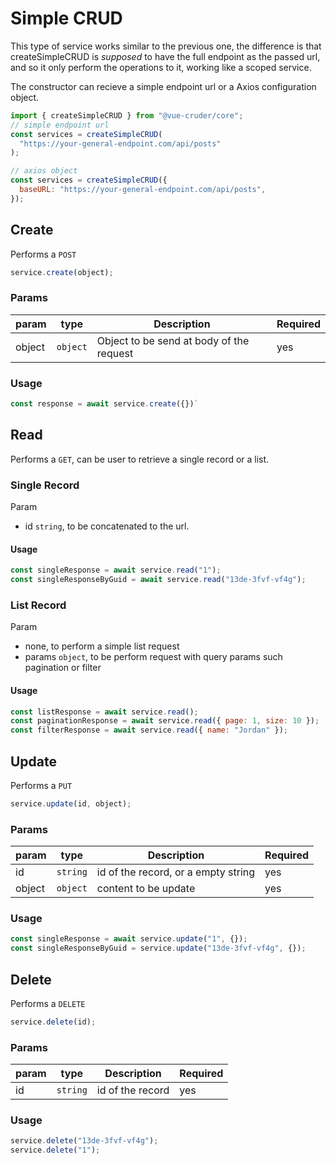 # Simple CRUD

This type of service works similar to the previous one, the difference is that createSimpleCRUD is _supposed_ to have the full endpoint as the passed url, and so it only perform the operations to it, working like a scoped service.

The constructor can recieve a simple endpoint url or a Axios configuration object.

```js
import { createSimpleCRUD } from "@vue-cruder/core";
// simple endpoint url
const services = createSimpleCRUD(
  "https://your-general-endpoint.com/api/posts"
);

// axios object
const services = createSimpleCRUD({
  baseURL: "https://your-general-endpoint.com/api/posts",
});
```

## Create

Performs a `POST`

```js
service.create(object);
```

### Params

| param    | type     | Description                              | Required |
| -------- | -------- | ---------------------------------------- | -------- |
| object   | `object` | Object to be send at body of the request | yes      |


### Usage

```js
const response = await service.create({})`
```

## Read

Performs a `GET`, can be user to retrieve a single record or a list.

### Single Record

Param

- id `string`, to be concatenated to the url.

#### Usage

```js
const singleResponse = await service.read("1");
const singleResponseByGuid = await service.read("13de-3fvf-vf4g");
```

### List Record

Param

- none, to perform a simple list request
- params `object`, to be perform request with query params such pagination or filter

#### Usage

```js
const listResponse = await service.read();
const paginationResponse = await service.read({ page: 1, size: 10 });
const filterResponse = await service.read({ name: "Jordan" });
```

## Update

Performs a `PUT`
```js
service.update(id, object);
```

### Params

| param    | type     | Description                            | Required |
| -------- | -------- | -------------------------------------- | -------- |
| id       | `string` | id of the record, or a empty string    | yes      |
| object   | `object` | content to be update                   | yes      |


### Usage

```js
const singleResponse = await service.update("1", {});
const singleResponseByGuid = service.update("13de-3fvf-vf4g", {});
```

## Delete

Performs a `DELETE`

```js
service.delete(id);
```

### Params

| param | type     | Description      | Required |
| ----- | -------- | ---------------- | -------- |
| id    | `string` | id of the record | yes      |

### Usage

```js
service.delete("13de-3fvf-vf4g");
service.delete("1");
```
